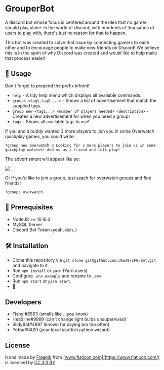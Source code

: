 # GrouperBot
A discord bot whose focus is centered around the idea that no gamer should play alone. In the world of discord, with hundreds of thousands of users to play with, there's just no reason for that to happen.

This bot was created to solve that issue by connecting gamers to each other and to encourage people to make new friends on Discord! We believe this is in the spirit of why Discord was created and would like to help make that process easier!

## 📣 Usage
Don't forget to prepend the prefix infront!
- `help` - A tidy help menu which displays all available commands.
- `groups <tag1,tag2,...>` - Shows a list of advertisement that match the supplied tags.
- `group new <tag1,..> <number of players needed> <description>` - Creates a new advertisement for when you need a group!
- `tags` - Shows all available tags to use!

If you and a buddy wanted 3 more players to join you in some Overwatch quickplay games, you could write:

`?group new overwatch 3 Looking for 3 more players to join us in some quickplay matches! Add me as a friend and lets play!`

The advertisment will appear like so:

![](http://i2.michaelwflaherty.com/tVmOP5UHLj.png)

Or if you'd like to join a group, just seach for overwatch groups and find friends!

`?groups overwatch`

## 🔰 Prerequisites
- NodeJS >= 10.16.0
- MySQL Server
- Discord Bot Token (yeah, duh..)

## 🛠 Installation
- Clone this repository via `git clone git@github.com:dhw19/LFG-Bot.git` and navigate to it
- Run `npm install` or `yarn` (Yarn users)
- Configure `.env.example` and rename to `.env`
- Run `npm start` or `yarn start`
- 🎉

## Developers
- Fishy!#6593 (smells like ...you know)
- Headline#9999 (can't change light bulbs unsupervised)
- SlidyBat#4897 (known for saying bro too often)
- Yofou#0420 (your local scottish python wizard)

## License

Icons made by [Freepik](https://www.freepik.com/) from [www.flaticon.com](https://www.flaticon.com/) is licensed by [CC 3.0 BY](http://creativecommons.org/licenses/by/3.0/)


